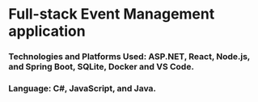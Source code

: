 # Full-stack Event Management application

### Technologies and Platforms Used: ASP.NET, React, Node.js, and Spring Boot, SQLite, Docker and VS Code.
### Language: C#, JavaScript, and Java. 
